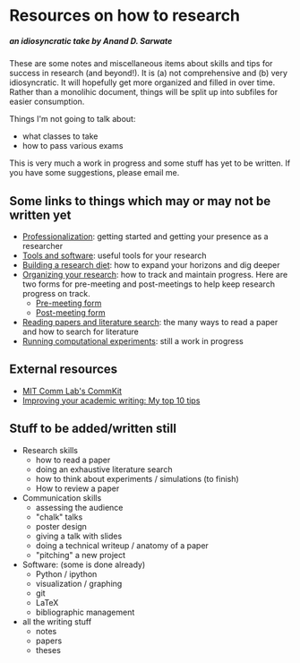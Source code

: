 # Resources on how to research

##### an idiosyncratic take by Anand D. Sarwate

These are some notes and miscellaneous items about skills and tips for success in research (and beyond!). It is (a) not comprehensive and (b) very idiosyncratic. It will hopefully get more organized and filled in over time. Rather than a monolihic document, things will be split up into subfiles for easier consumption.
 
Things I'm not going to talk about:

* what classes to take
* how to pass various exams

This is very much a work in progress and some stuff has yet to be written. If you have some suggestions, please email me.

## Some links to things which may or may not be written yet

* [Professionalization](ProfessionalStuff.md): getting started and getting your presence as a researcher
* [Tools and software](Tools.md): useful tools for your research
* [Building a research diet](ResearchInputs.md): how to expand your horizons and dig deeper
* [Organizing your research](OrganizingWork.md): how to track and maintain progress. Here are two forms for pre-meeting and post-meetings to help keep research progress on track.
   * [Pre-meeting form](PreMtgForm.md)
   * [Post-meeting form](PostMtgForm.md)
* [Reading papers and literature search](ReadingSkills.md): the many ways to read a paper and how to search for literature
* [Running computational experiments](Experiments.md): still a work in progress

## External resources

* [MIT Comm Lab's CommKit](https://mitcommlab.mit.edu/nse/use-the-commkit/)
* [Improving your academic writing: My top 10 tips](http://www.raulpacheco.org/2013/02/improving-your-academic-writing-my-top-10-tips/)

## Stuff to be added/written still

* Research skills
  * how to read a paper
  * doing an exhaustive literature search
  * how to think about experiments / simulations (to finish)
  * How to review a paper
* Communication skills
  * assessing the audience
  * "chalk" talks
  * poster design
  * giving a talk with slides
  * doing a technical writeup / anatomy of a paper
  * "pitching" a new project
* Software: (some is done already)
  * Python / ipython
  * visualization / graphing
  * git
  * LaTeX
  * bibliographic management
* all the writing stuff
  * notes
  * papers
  * theses
